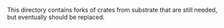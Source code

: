 This directory contains forks of crates from substrate that are still needed, but eventually should be replaced.
